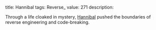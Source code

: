 title: Hannibal
tags: Reverse_
value: 271
description: <p>Through a life cloaked in mystery, <a href="/tasks/hannibal_ab3c4063196ec32787a1c5c4c6badc1921a57764.txz">Hannibal</a> pushed the boundaries of reverse engineering and code-breaking.</p>
